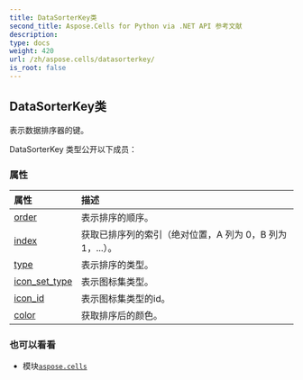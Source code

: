 ```yaml
---
title: DataSorterKey类
second_title: Aspose.Cells for Python via .NET API 参考文献
description:
type: docs
weight: 420
url: /zh/aspose.cells/datasorterkey/
is_root: false
---
```

## DataSorterKey类
表示数据排序器的键。



DataSorterKey 类型公开以下成员：

### 属性
|属性|描述|
| :- | :- |
| [order](/cells/python-net/zh/aspose.cells/datasorterkey/order) |表示排序的顺序。|
| [index](/cells/python-net/zh/aspose.cells/datasorterkey/index) |获取已排序列的索引（绝对位置，A 列为 0，B 列为 1，...）。|
| [type](/cells/python-net/zh/aspose.cells/datasorterkey/type) |表示排序的类型。|
| [icon_set_type](/cells/python-net/zh/aspose.cells/datasorterkey/icon_set_type) |表示图标集类型。|
| [icon_id](/cells/python-net/zh/aspose.cells/datasorterkey/icon_id) |表示图标集类型的id。|
| [color](/cells/python-net/zh/aspose.cells/datasorterkey/color) |获取排序后的颜色。|



### 也可以看看
* 模块[`aspose.cells`](..)
